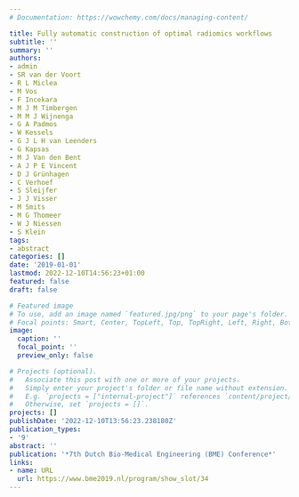 ```yaml
---
# Documentation: https://wowchemy.com/docs/managing-content/

title: Fully automatic construction of optimal radiomics workflows
subtitle: ''
summary: ''
authors:
- admin
- SR van der Voort
- R L Miclea
- M Vos
- F Incekara
- M J M Timbergen
- M M J Wijnenga
- G A Padmos
- W Kessels
- G J L H van Leenders
- G Kapsas
- M J Van den Bent
- A J P E Vincent
- D J Grünhagen
- C Verhoef
- S Sleijfer
- J J Visser
- M Smits
- M G Thomeer
- W J Niessen
- S Klein
tags:
- abstract
categories: []
date: '2019-01-01'
lastmod: 2022-12-10T14:56:23+01:00
featured: false
draft: false

# Featured image
# To use, add an image named `featured.jpg/png` to your page's folder.
# Focal points: Smart, Center, TopLeft, Top, TopRight, Left, Right, BottomLeft, Bottom, BottomRight.
image:
  caption: ''
  focal_point: ''
  preview_only: false

# Projects (optional).
#   Associate this post with one or more of your projects.
#   Simply enter your project's folder or file name without extension.
#   E.g. `projects = ["internal-project"]` references `content/project/deep-learning/index.md`.
#   Otherwise, set `projects = []`.
projects: []
publishDate: '2022-12-10T13:56:23.238180Z'
publication_types:
- '9'
abstract: ''
publication: '*7th Dutch Bio-Medical Engineering (BME) Conference*'
links:
- name: URL
  url: https://www.bme2019.nl/program/show_slot/34
---
```

